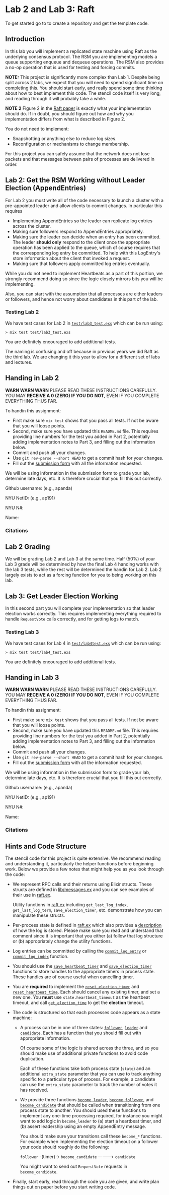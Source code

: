 # Lab 2 and Lab 3: Raft

To get started go to []()
to create a repository and get the template code.

## Introduction

In this lab you will implement a replicated state machine using Raft as the
underlying consensus protocol. The RSM you are implementing models a queue
supporting enqueue and dequeue operations. The RSM also provides a no-op
operation that is used for testing and forcing commits.

**NOTE:** This project is significantly more complex than Lab 1. Despite
being split across 2 labs, we expect that you will need to spend significant time
on completing this. You should start early, and really spend some time thinking
about how to best implement this code. The stencil code itself is very long, and
reading through it will probably take a while.

**NOTE 2** Figure 2 in the [Raft paper](https://cs.nyu.edu/~apanda/classes/sp24/papers/ongaro14in.pdf)
is exactly what your implementation should do. If in doubt, you should figure out
how and why you implementation differs from what is described in Figure 2.

You do not need to implement:

* Snapshotting or anything else to reduce log sizes.
* Reconfiguration or mechanisms to change membership.

For this project you can safely assume that the network does not lose packets and
that messages between pairs of processes are delivered in order.

## Lab 2: Get the RSM Working without Leader Election (AppendEntries)

For Lab 2 you must write all of the code necessary to launch a cluster with
a pre-appointed leader and allow clients to commit changes. In particular this
requires

* Implementing AppendEntries so the leader can replicate log entries across the
  cluster.
* Making sure followers respond to AppendEntries appropriately.
* Making sure the leader can decide when an entry has been committed. The leader
  **should only** respond to the client once the appropriate operation has been
  applied to the queue, which of course requires that the corresponding log entry
  be committed. To help with this LogEntry's store information about the client
  that invoked a request.
* Making sure that followers apply committed log entries eventually.

While you do not need to implement Heartbeats as a part of this portion, we strongly
recommend doing so since the logic closely mirrors bits you will be implementing.

Also, you can start with the assumption that all processes are either leaders or
followers, and hence not worry about candidates in this part of the lab.

### Testing Lab 2

We have test cases for Lab 2 in [`test/lab3_test.exs`](https://github.com/nyu-distributed-systems/raft-lab/blob/master/apps/lab3/test/lab3_test.exs)
which can be run using:

```
> mix test test/lab3_test.exs
```

You are definitely encouraged to add additional tests.

The naming is confusing and off because in previous years we did Raft as the
third lab. We are changing it this year to allow for a different set of labs and
lectures.

## Handing in Lab 2

**WARN WARN WARN** PLEASE READ THESE INSTRUCTIONS CAREFULLY. YOU MAY **RECEIVE
A 0 (ZERO) IF YOU DO NOT**, EVEN IF YOU COMPLETE EVERYTHING THUS FAR.

To handin this assignment:

* First make sure `mix test` shows that you pass all tests. If not be aware
  that you will loose points.
* Second, make sure you have updated this `README.md` file. This requires
  providing line numbers for the test you added in Part 2, potentially adding
  implementation notes to Part 3, and filling out the information below.
* Commit and push all your changes.
* Use `git rev-parse --short HEAD` to get a commit hash for your changes.
* Fill out the [submission form](https://forms.gle/RsSrxrafuyotz6HU6) with
  all the information requested.

We will be using information in the submission form to grade your lab, determine
late days, etc. It is therefore crucial that you fill this out correctly.

Github username: (e.g., apanda)

NYU NetID: (e.g., ap191)

NYU N#:

Name:

### Citations

## Lab 2 Grading

We will be grading Lab 2 and Lab 3 at the same time. Half (50%) of your Lab 3
grade will be determined by how the final Lab 4 handing works with the lab 3
tests, while the rest will be determined the handin for Lab 2. Lab 2 largely
exists to act as a forcing function for you to being working on this lab.

## Lab 3: Get Leader Election Working

In this second part you will complete your implementation so that leader election
works correctly. This requires implementing everything required to handle
`RequestVote` calls correctly, and for getting logs to match.

### Testing Lab 3

We have test cases for Lab 4 in [`test/lab4test.exs`](https://github.com/nyu-distributed-systems/raft-lab/blob/master/apps/lab3/test/lab4_test.exs)
which can be run using:

```
> mix test test/lab4_test.exs
```

You are definitely encouraged to add additional tests.

## Handing in Lab 3

**WARN WARN WARN** PLEASE READ THESE INSTRUCTIONS CAREFULLY. YOU MAY **RECEIVE
A 0 (ZERO) IF YOU DO NOT**, EVEN IF YOU COMPLETE EVERYTHING THUS FAR.

To handin this assignment:

* First make sure `mix test` shows that you pass all tests. If not be aware
  that you will loose points.
* Second, make sure you have updated this `README.md` file. This requires
  providing line numbers for the test you added in Part 2, potentially adding
  implementation notes to Part 3, and filling out the information below.
* Commit and push all your changes.
* Use `git rev-parse --short HEAD` to get a commit hash for your changes.
* Fill out the [submission form](https://forms.gle/hU8wNdssXBm9bT5W7) with
  all the information requested.

We will be using information in the submission form to grade your lab, determine
late days, etc. It is therefore crucial that you fill this out correctly.

Github username: (e.g., apanda)

NYU NetID: (e.g., ap191)

NYU N#:

Name:

### Citations

## Hints and Code Structure

The stencil code for this project is quite extensive. We recommend reading and
understanding it, particularly the helper functions before beginning work.
Below we provide a few notes that might help you as you look through the code:

* We represent RPC calls and their returns using Elixir structs. These structs
  are defined in [lib/messages.ex](https://github.com/nyu-distributed-systems/raft-lab/blob/master/apps/lab3/lib/messages.ex)
  and you can see examples of their use in [raft.ex](https://github.com/nyu-distributed-systems/raft-lab/blob/master/apps/lab3/lib/raft.ex#L596).
  
  Utility functions in [raft.ex](https://github.com/nyu-distributed-systems/raft-lab/blob/master/apps/lab3/lib/raft.ex)
  including `get_last_log_index`, `get_last_log_term`, `save_election_timer`, etc.
  demonstrate how you can manipulate these structs.

* Per-process state is defined in [raft.ex](https://github.com/nyu-distributed-systems/raft-lab/blob/master/apps/lab3/lib/raft.ex#L22)
  which also provides a [description](https://github.com/nyu-distributed-systems/raft-lab/blob/master/apps/lab3/lib/raft.ex#L37)
  of how the log is stored. Please make sure you read and understand that comment
  since it is important that you either (a) follow that log structure or (b)
  appropriately change the utility functions.
  
* Log entries can be committed by calling the [`commit_log_entry`](https://github.com/nyu-distributed-systems/raft-lab/blob/master/apps/lab3/lib/raft.ex#L128)
  or [`commit_log_index`](https://github.com/nyu-distributed-systems/raft-lab/blob/master/apps/lab3/lib/raft.ex#L157)
  function.

* You should use the [`save_heartbeat_timer`](https://github.com/nyu-distributed-systems/raft-lab/blob/master/apps/lab3/lib/raft.ex#L331)
  and [`save_election_timer`](https://github.com/nyu-distributed-systems/raft-lab/blob/master/apps/lab3/lib/raft.ex#L331) functions
  to store handles to the appropriate timers in process state. These handles are
  of course useful when cancelling timer.
  
* You are **required** to implement the [`reset_election_timer`](https://github.com/nyu-distributed-systems/raft-lab/blob/master/apps/lab3/lib/raft.ex#L331)
 and [`reset_heartbeat_time`](https://github.com/nyu-distributed-systems/raft-lab/blob/master/apps/lab3/lib/raft.ex#L331).
 Each should cancel any existing timer, and set a new one. You **must** use
 `state.heartbeat_timeout` as the heartbeat timeout, and call
 [`get_election_time`](https://github.com/nyu-distributed-systems/raft-lab/blob/master/apps/lab3/lib/raft.ex#L316)
 to get the **election** timeout.

* The code is structured so that each processes code appears as a state machine:
  * A process can be in one of three states: [`follower`](https://github.com/nyu-distributed-systems/raft-lab/blob/master/apps/lab3/lib/raft.ex#L394),
    [`leader`](https://github.com/nyu-distributed-systems/raft-lab/blob/master/apps/lab3/lib/raft.ex#L525) and
    [`candidate`](https://github.com/nyu-distributed-systems/raft-lab/blob/master/apps/lab3/lib/raft.ex#L686).
    Each has a function that you should fill out with appropriate information.

    Of course some of the logic is shared across the three, and so you should make
    use of additional private functions to avoid code duplication.

    Each of these functions take both process state (`state`) and an additional
    `extra_state` parameter that you can use to track anything specific to a particular
    type of process. For example, a candidate can use the `extra_state` parameter to
    track the number of votes it has received.

  * We provide three functions [`become_leader`](https://github.com/nyu-distributed-systems/raft-lab/blob/master/apps/lab3/lib/raft.ex#L509),
    [`become_follower`](https://github.com/nyu-distributed-systems/raft-lab/blob/master/apps/lab3/lib/raft.ex#L378),
    and [`become_candidate`](https://github.com/nyu-distributed-systems/raft-lab/blob/master/apps/lab3/lib/raft.ex#L670)
    that should be called when transitioning from one process state to another. You
    should used these functions to implement any one-time processing required,
    for instance you might want to add logic in `become_leader` to (a) start a
    heartbeat timer, and (b) assert leadership using an empty AppendEntry message.

    You should make sure your transitions call these `become_*` functions. For
    example when implementing the election timeout on a follower your code should
    roughly do the following:

    `follower` -(timer)-> `become_candidate` -----> `candidate`

    You might want to send out `RequestVote` requests in `become_candidate`.

* Finally, start early, read through the code you are given, and write plan things
  out on paper before you start writing code.

